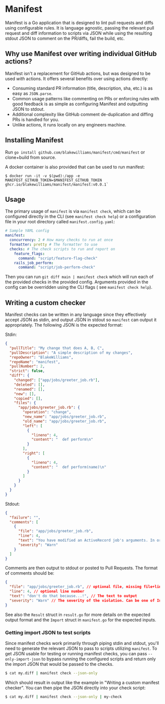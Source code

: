 # Manifest

Manifest is a Go application that is designed to lint pull requests and diffs
using configurable rules. It is language agnostic, passing the relevant pull
request and diff information to scripts via JSON while using the resulting
stdout JSON to comment on the PR/diffs, fail the build, etc.

## Why use Manifest over writing individual GitHub actions?

Manifest isn't a replacement for GitHub actions, but was designed to be used
_with_ actions. It offers several benefits over using actions directly:

- Consuming standard PR information (title, description, sha, etc.) is as easy as `JSON.parse`.
- Common usage patterns like commenting on PRs or enforcing rules with good feedback is as simple as configuring Manifest and outputting JSON to stdout.
- Additional complexity like GitHub comment de-duplication and diffing PRs is handled for you.
- Unlike actions, it runs locally on any engineers machine.


## Installing Manifest

Run `go install github.com/blakewilliams/manifest/cmd/manifest` or clone+build from source.

A docker container is also provided that can be used to run manifest:

```
$ docker run -it -v $(pwd):/app -e MANIFEST_GITHUB_TOKEN=$MANIFEST_GITHUB_TOKEN ghcr.io/blakewilliams/manifest/manifest:v0.0.1`
```

## Usage

The primary usage of `manifest` is via `manifest check`, which can be configured directly in the CLI (see `manifest check help`) or a configuration file in your root directory called `manifest.config.yaml`:

```yaml
# Sample YAML config
manifest:
  concurrency: 2 # How many checks to run at once
  formatter: pretty # The formatter to use
  checks: # The check scripts to run and report on
    feature_flags:
      command: "script/feature-flag-check"
    rails_job_perform:
      command: "script/job-perform-check"
```

Then you can run `git diff main | manifest check` which will run each of the provided
checks in the provided config. Arguments provided in the config can be
overridden using the CLI flags ( see `manifest check help`).

## Writing a custom checker

Manifest checks can be written in any language since they effectively accept
JSON as stdin, and output JSON in stdout so `manifest` can output it
appropriately. The following JSON is the expected format:

Stdin:

```json
{
  "pullTitle": "My change that does A, B, C",
  "pullDescription": "A simple description of my changes",
  "repoOwner": "BlakeWilliams",
  "repoName": "manifest",
  "pullNumber": 2,
  "strict": false,
  "diff": {
    "changed": ["app/jobs/greeter_job.rb"],
    "deleted": [],
    "renamed": [],
    "new": [],
    "copied": [],
    "files": {
      "app/jobs/greeter_job.rb": {
        "operation": "change",
        "new_name": "app/jobs/greeter_job.rb",
        "old_name": "app/jobs/greeter_job.rb",
        "left": [
          {
            "lineno": 4,
            "content": "  def perform\n"
          }
        ],
        "right": [
          {
            "lineno": 4,
            "content": "  def perform(name)\n"
          }
        ]
      }
    }
  }
}
```

Stdout:

```json
{
  "failure": "",
  "comments": [
    {
      "file": "app/jobs/greeter_job.rb",
      "line": 4,
      "text": "You have modified an ActiveRecord job's arguments. In order to avoid job failures please read and follow X documentation.",
      "severity": "Warn"
    }
  ]
}
```

Comments are then output to stdout or posted to Pull Requests. The format of comments should be:

```json
{
  "file": "app/jobs/greeter_job.rb", // optional file, missing file+line comments top-level
  "line": 4, // optional line number
  "text": "don't do that because...!", // The text to output
  "severity": "Warn" // The severity of the violation. Can be one of Info, Warn, or Error.
}
```

See also the `Result` struct in `result.go` for more details on the expected output format and the `Import` struct in `manifest.go` for the expected inputs.

### Getting import JSON to test scripts

Since manifest checks work primarily through piping stdin and stdout, you'll need to generate the relevant JSON to pass to scripts utilizing `manifest`. To get JSON usable for testing or running manifest checks, you can pass `--only-import-json` to bypass running the configured scripts and return only the import JSON that would be passed to the checks.

```sh
$ cat my.diff | manifest check --json-only
```

Which should result in output like the example in "Writing a custom manifest checker". You can then pipe the JSON directly into your check script:

```sh
$ cat my.diff | manifest check --json-only | my-check
```
